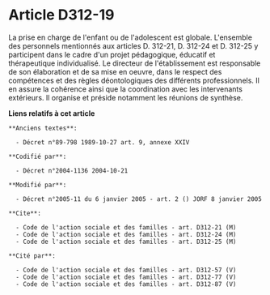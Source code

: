 # Article D312-19

La prise en charge de l'enfant ou de l'adolescent est globale. L'ensemble des personnels mentionnés aux articles D. 312-21,
D. 312-24 et D. 312-25 y participent dans le cadre d'un projet pédagogique, éducatif et thérapeutique individualisé. Le
directeur de l'établissement est responsable de son élaboration et de sa mise en oeuvre, dans le respect des compétences et
des règles déontologiques des différents professionnels. Il en assure la cohérence ainsi que la coordination avec les
intervenants extérieurs. Il organise et préside notamment les réunions de synthèse.

**Liens relatifs à cet article**

	**Anciens textes**:

	  - Décret n°89-798 1989-10-27 art. 9, annexe XXIV

	**Codifié par**:

	  - Décret n°2004-1136 2004-10-21

	**Modifié par**:

	  - Décret n°2005-11 du 6 janvier 2005 - art. 2 () JORF 8 janvier 2005

	**Cite**:

	  - Code de l'action sociale et des familles - art. D312-21 (M)
	  - Code de l'action sociale et des familles - art. D312-24 (M)
	  - Code de l'action sociale et des familles - art. D312-25 (M)

	**Cité par**:

	  - Code de l'action sociale et des familles - art. D312-57 (V)
	  - Code de l'action sociale et des familles - art. D312-77 (V)
	  - Code de l'action sociale et des familles - art. D312-87 (V)
